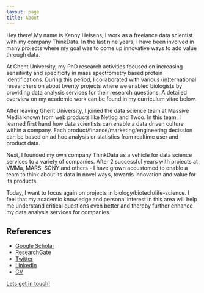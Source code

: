 ```yaml
---
layout: page
title: About
---
```


Hey there!  My name is Kenny Helsens, I work as a freelance data scientist with my company ThinkData. In the last nine years, I have been involved in many projects where my goal was to come up innovative ways to add value through data.

At Ghent University, my PhD research activities focused on increasing sensitivity and specificity in mass spectrometry based protein identifications. During this period, I collaborated with various (in)ternational researchers on about twenty projects where we enabled biologists by providing data analysis services for their research questions. A detailed overview on my academic work can be found in my curriculum vitae below.

After leaving Ghent University, I joined the data science team at Massive Media known from web products like Netlog and Twoo. In this team, I learned first hand how data scientists can enable a data driven culture within a company. Each product/finance/marketing/engineering decission can be based on ad hoc analysis or statistics from realtime user and product data.

Next, I founded my own company ThinkData as a vehicle for data science services to a variety of companies. After 2 successful years with projects at VMMa, MARS, SONY and others - I have grown accustomed to enable a team to think about its data in novel ways, towards innovation and value for its products.

Today, I want to focus again on projects in biology/biotech/life-science. I feel that my academic knowledge and personal interest in this area will help me understand critical questions even better and thereby further enhance my data analysis services for companies.



## References

* [Google Scholar](https://scholar.google.com/citations?hl=en&user=v87fzXsAAAAJ&view_op=list_works&sortby=pubdate)
* [ResearchGate](http://www.researchgate.net/profile/Kenny_Helsens)
* [Twitter](https://twitter.com/kennyhelsens)
* [LinkedIn](https://www.linkedin.com/profile/view?id=17990438)
* [CV](https://drive.google.com/file/d/0B4A88XTMCzhKWE1WZHhUTllZM0k/view?usp=sharing)


[Lets get in touch!](mailto:kenny@thinkdata.be)
